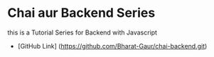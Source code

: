 # Chai aur Backend Series

this is a Tutorial Series for Backend with Javascript

- [GitHub Link] (https://github.com/Bharat-Gaur/chai-backend.git)